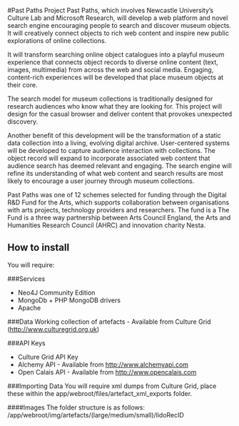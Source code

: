 #Past Paths Project
Past Paths, which involves Newcastle University’s Culture Lab and Microsoft Research, will develop a web platform and novel search engine encouraging people to search and discover museum objects. It will creatively connect objects to rich web content and inspire new public explorations of online collections.

It will transform searching online object catalogues into a playful museum experience that connects object records to diverse online content (text, images, multimedia) from across the web and social media. Engaging, content-rich experiences will be developed that place museum objects at their core.

The search model for museum collections is traditionally designed for research audiences who know what they are looking for. This project will design for the casual browser and deliver content that provokes unexpected discovery.

Another benefit of this development will be the transformation of a static data collection into a living, evolving digital archive. User-centered systems will be developed to capture audience interaction with collections. The object record will expand to incorporate associated web content that audience search has deemed relevant and engaging. The search engine will refine its understanding of what web content and search results are most likely to encourage a user journey through museum collections.

Past Paths was one of 12 schemes selected for funding through the Digital R&D Fund for the Arts, which supports collaboration between organisations with arts projects, technology providers and researchers. The fund is a The Fund is a three way partnership between Arts Council England, the Arts and Humanities Research Council (AHRC) and innovation charity Nesta.

## How to install
You will require:

###Services
- Neo4J Community Edition
- MongoDb + PHP MongoDB drivers
- Apache

###Data
Working collection of artefacts - Available from Culture Grid (http://www.culturegrid.org.uk)

###API Keys
- Culture Grid API Key
- Alchemy API - Available from http://www.alchemyapi.com
- Open Calais API - Available from http://www.opencalais.com


###Importing Data
You will require xml dumps from Culture Grid, place these within the app/webroot/files/artefact_xml_exports folder.

####Images
The folder structure is as follows: /app/webroot/img/artefacts/(large/medium/small)/lidoRecID

